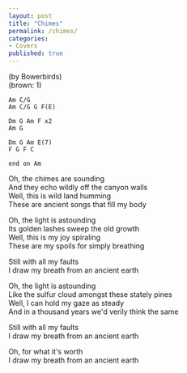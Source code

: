 ```yaml
---
layout: post
title: "Chimes"
permalink: /chimes/
categories: 
- Covers
published: true
---
```


(by Bowerbirds)  
(brown: 1)

`Am C/G`  
`Am C/G G F(E)`

`Dm G Am F x2`  
`Am G`  

`Dm G Am E(7)`  
`F G F C`  

`end on Am`  

Oh, the chimes are sounding  
And they echo wildly off the canyon walls  
Well, this is wild land humming  
These are ancient songs that fill my body  

Oh, the light is astounding  
Its golden lashes sweep the old growth  
Well, this is my joy spiraling  
These are my spoils for simply breathing  

Still with all my faults  
I draw my breath from an ancient earth  

Oh, the light is astounding  
Like the sulfur cloud amongst these stately pines  
Well, I can hold my gaze as steady  
And in a thousand years we'd verily think the same  

Still with all my faults  
I draw my breath from an ancient earth  

Oh, for what it's worth  
I draw my breath from an ancient earth  